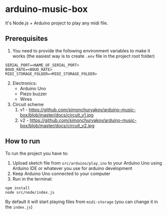 # arduino-music-box

It's Node.js + Arduino project to play any midi file.

## Prerequisites

1. You need to provide the following environment variables to make it works (the easiest way is to create `.env` file in the project root folder)

```
SERIAL_PORT=<NAME_OF_SERIAL_PORT>
BOUD_RATE=<BOUD_RATE>
MIDI_STORAGE_FOLDER=<MIDI_STORAGE_FOLDER>
```

2. Electronics:
   - Arduino Uno
   - Piezo buzzer
   - Wires
3. Circuit scheme
   1. v1 - https://github.com/simonchuryakov/arduino-music-box/blob/master/docs/circuit_v1.jpg
   2. v2 - https://github.com/simonchuryakov/arduino-music-box/blob/master/docs/circuit_v2.jpg

## How to run

To run the project you have to:

1. Upload sketch file from `src/arduino/play.ino` to your Arduino Uno using Arduino IDE or whatever you use for arduino development
2. Keep Arduino Uno connected to your computer
3. Run in the terminal:

```
npm install
node src/node/index.js
```

By default it will start playing files from `midi-storage` (you can change it in the `index.js`)
